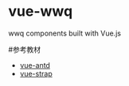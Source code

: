 # vue-wwq
wwq components built with Vue.js

#参考教材
- [vue-antd](https://github.com/okoala/vue-antd)
- [vue-strap](https://github.com/yuche/vue-strap)

